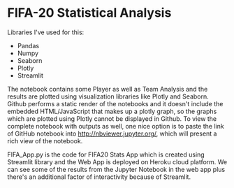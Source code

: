 # FIFA-20 Statistical Analysis

Libraries I've used for this:
- Pandas
- Numpy
- Seaborn
- Plotly
- Streamlit

The notebook contains some Player as well as Team Analysis and the results are plotted using visualization libraries like Plotly and Seaborn. Github performs a static render of the notebooks and it doesn't include the embedded HTML/JavaScript that makes up a plotly graph, so the graphs which are plotted using Plotly cannot be displayed in Github. 
To view the complete notebook with outputs as well, one nice option is to paste the link of GitHub notebook into http://nbviewer.jupyter.org/, which will present a rich view of the notebook.

FIFA_App.py is the code for FIFA20 Stats App which is created using Streamlit library and the Web App is deployed on Heroku cloud platform. We can see some of the results from the Jupyter Notebook in the web app plus there's an additional factor of interactivity because of Streamlit.
